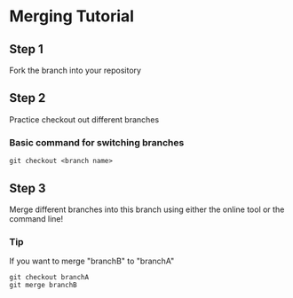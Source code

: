 # Merging Tutorial

## Step 1
Fork the branch into your repository

## Step 2

Practice checkout out different branches

### Basic command for switching branches
``` 
git checkout <branch name>
```

## Step 3
Merge different branches into this branch using either the online tool or the command line!
### Tip
If you want to merge "branchB" to "branchA"
```
git checkout branchA
git merge branchB
```


